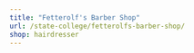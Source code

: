 ```yaml
---
title: "Fetterolf's Barber Shop"
url: /state-college/fetterolfs-barber-shop/
shop: hairdresser
---
```

